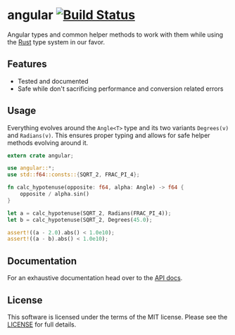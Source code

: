 # angular [![Build Status](https://travis-ci.org/b52/angular-rust.svg?branch=master)](https://travis-ci.org/b52/angular-rust)

Angular types and common helper methods to work with them while using the [Rust]
type system in our favor.

## Features

* Tested and documented
* Safe while don't sacrificing performance and conversion related errors

## Usage

Everything evolves around the `Angle<T>` type and its two variants
`Degrees(v)` and `Radians(v)`. This ensures proper typing and allows for safe
helper methods evolving around it.

```rust
extern crate angular;

use angular::*;
use std::f64::consts::{SQRT_2, FRAC_PI_4};

fn calc_hypotenuse(opposite: f64, alpha: Angle) -> f64 {
    opposite / alpha.sin()
}

let a = calc_hypotenuse(SQRT_2, Radians(FRAC_PI_4));
let b = calc_hypotenuse(SQRT_2, Degrees(45.0);

assert!((a - 2.0).abs() < 1.0e10);
assert!((a - b).abs() < 1.0e10);
```

## Documentation

For an exhaustive documentation head over to the [API docs].

## License

This software is licensed under the terms of the MIT license. Please see the
[LICENSE](LICENSE) for full details.

[Rust]: http://www.rust-lang.org/
[API docs]: https://b52.github.io/angular-rust
